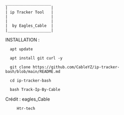     ____________________
    |                   |
    | ip Tracker Tool   |
    |                   |
    |                   |
    |  by Eagles_Cable  |
    |___________________|
 
         

         

INSTALLATION :

         

      apt update

      apt install git curl -y

      git clone https://github.com/CableYZ/ip-tracker-bash/blob/main/README.md

      cd ip-tracker-bash
      
      bash Track-Ip-By-Cable


Crédit : eagles_Cable

         Htr-tech





